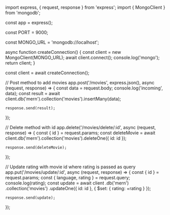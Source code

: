 import express, { request, response } from 'express';
import { MongoClient } from 'mongodb';

const app = express();

const PORT = 9000;

const MONGO_URL = 'mongodb://localhost';

async function createConnection() {
	const client = new MongoClient(MONGO_URL);
	await client.connect();
	console.log('mongo');
	return client;
}

const client = await createConnection();

// Post method to add movies
app.post('/movies', express.json(), async (request, response) => {
	const data = request.body;
	console.log('incoming', data);
	const result = await client.db('mern').collection('movies').insertMany(data);

	response.send(result);
});

// Delete method with id
app.delete('/movies/delete/:id', async (request, response) => {
	const { id } = request.params;
	const deleteMovie = await client.db('mern').collection('movies').deleteOne({ id: id });
	
	response.send(deleteMovie);
});

// Update rating with movie id where rating is passed as query
app.put('/movies/update/:id', async (request, response) => {
	const { id } = request.params;
	const { language, rating } = request.query;
	console.log(rating);
	const update = await client
		.db('mern')
		.collection('movies')
		.updateOne({ id: id }, { $set: { rating: +rating } });

	response.send(update);
});
